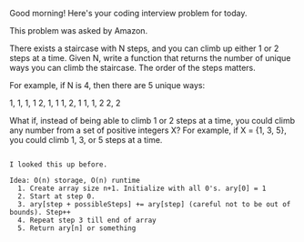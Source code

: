 Good morning! Here's your coding interview problem for today.

This problem was asked by Amazon.

There exists a staircase with N steps, and you can climb up either 1 or 2 steps at a time. Given N, write a function that returns the number of unique ways you can climb the staircase. The order of the steps matters.

For example, if N is 4, then there are 5 unique ways:

1, 1, 1, 1
2, 1, 1
1, 2, 1
1, 1, 2
2, 2

What if, instead of being able to climb 1 or 2 steps at a time, you could climb any number from a set of positive integers X? For example, if X = {1, 3, 5}, you could climb 1, 3, or 5 steps at a time.

~~~~~~~~~~~~~~~~~~~~~~~~~~~~~~~~~~~~~~~~~~~~~~~~

I looked this up before.

Idea: O(n) storage, O(n) runtime
  1. Create array size n+1. Initialize with all 0's. ary[0] = 1
  2. Start at step 0.
  3. ary[step + possibleSteps] += ary[step] (careful not to be out of bounds). Step++
  4. Repeat step 3 till end of array
  5. Return ary[n] or something
